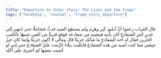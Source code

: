 ```yaml
---
title: "Departure to Inner Story: The Lions and the Frogs"
tags: ['hardship', 'counsel', "frame_story_departure"]
---
```


 قال الغراب زعموا أنَّ أسْود كَبِر وهرِم ولم يستطِع الصيد فدبَّ مُتحاملًا حتى انتهى إلى غديرٍ كثيرِ الضفادع كان يأتيه فيتصيد من ضفادعه فوقع قريبًا من العين شبيهًا بالكئيبِ الحزين فقال له أحد الضفادع ما شأنك حزينًا قال ومالي لا أكون حزينًا وإنما كان خيرُ عيشي مما كنت أصيد من هذه الضفادع فابتُليت ببلاء حُرِّمت عليَّ الضفادع حتى إني لو أصبت بعضها لم أجترئ على أكله
